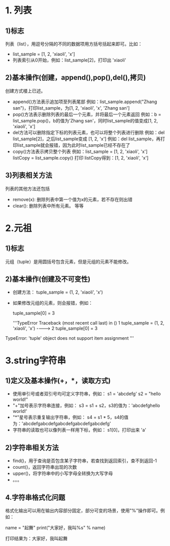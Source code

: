 # 1. 列表
## 1)标志
列表（list），用逗号分隔的不同的数据项用方括号括起来即可。比如：
+ list_sample = [1, 2, 'xiaoli', 'x']
+ 列表索引从0开始，例如：list_sample[2]，打印出 'xiaoli'

## 2)基本操作(创建，append(),pop(),del(),拷贝)
创建方式楼上已述。
+ append()方法表示追加项至列表尾部
  例如：list_sample.append("Zhang san")，打印list_sample，为[1, 2, 'xiaoli', 'x', 'Zhang san']
+ pop()方法表示删除列表的最后一个元素，并将最后一个元素返回
  例如：b = list_sample.pop()，b的值为'Zhang san'，同时list_sample的值变成[1, 2, 'xiaoli', 'x']
+ del方法可以删除指定下标的列表元素，也可以将整个列表进行删除
  例如：del list_sample[2]，之后list_sample变成 [1, 2, 'x']
  例如：del list_sample，再打印list_sample就会报错，因为此时list_sample已经不存在了
+ copy()方法表示拷贝整个列表
  例如：list_sample = [1, 2, 'xiaoli', 'x']
      listCopy = list_sample.copy()
      打印 listCopy得到：[1, 2, 'xiaoli', 'x']
  

## 3)列表相关方法
列表的其他方法还包括
+ remove(x): 删除列表中第一个值为x的元素，若不存在则出错
+ clear(): 删除列表中所有元素。
等等

# 2.元祖
## 1)标志
元组（tuple）是用圆括号包含元素，但是元组的元素不能修改。

## 2)基本操作(创建及不可变性)
+ 创建方法：
  tuple_sample = (1, 2, 'xiaoli', 'x')
+ 如果修改元组的元素，则会报错，例如：

  tuple_sample[0] = 3
  
  '''TypeError                                 Traceback (most recent call last)
<ipython-input-17-dee05ac11933> in <module>()
      1 tuple_sample = (1, 2, 'xiaoli', 'x')
----> 2 tuple_sample[0] = 3

TypeError: 'tuple' object does not support item assignment
'''

# 3.string字符串
## 1)定义及基本操作(+，*，读取方式)
+ 使用单引号或者双引号均可定义字符串，例如：
  s1 = 'abcdefg'
  s2 = "hello world!"
+ "+"加号表示字符串连接，例如：
  s3 = s1 + s2，s3的值为：'abcdefghello world!'
+ "*"星号表示重复输出字符串，例如：
  s4 = s1 * 5，s4的值为：'abcdefgabcdefgabcdefgabcdefgabcdefg'
+ 字符串的读取也可以像列表一样用下标，例如：
  s1[0]，打印出来 'a'

## 2)字符串相关方法
+ find()，用于查询是否包含某子字符串，若查找到返回索引，查不到返回-1
+ count()，返回字符串出现的次数
+ upper()，将字符串中的小写字母全转换为大写字母
+ 。。。


## 4.字符串格式化问题
格式化输出可以用在输出内容部分固定，部分可变的场景，使用"%"操作即可。例如：

name = "起舞"
print("大家好，我叫%s" % name)

打印结果为：大家好，我叫起舞
